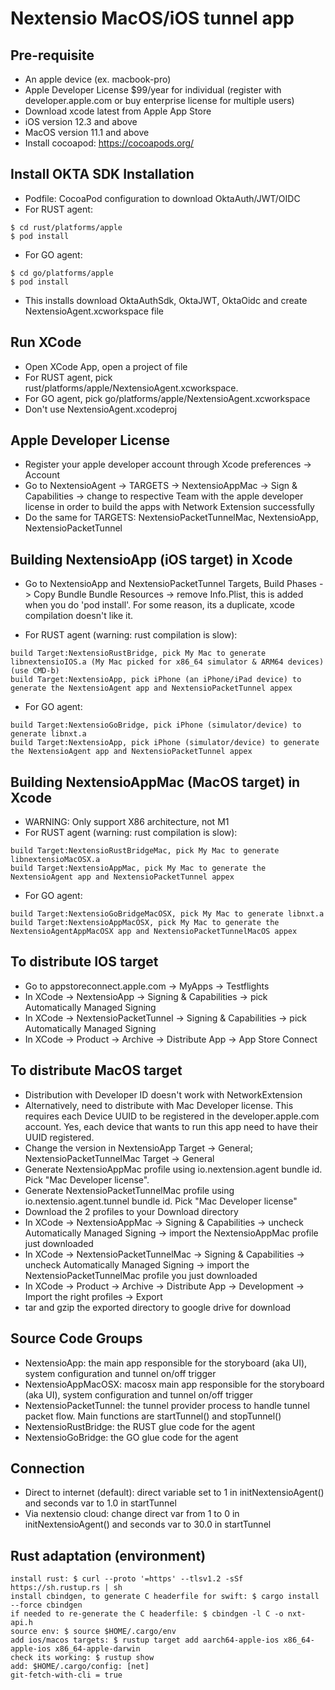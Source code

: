 # Nextensio MacOS/iOS tunnel app

## Pre-requisite 

- An apple device (ex. macbook-pro)
- Apple Developer License $99/year for individual (register with developer.apple.com or buy enterprise license for multiple users)
- Download xcode latest from Apple App Store 
- iOS version 12.3 and above
- MacOS version 11.1 and above
- Install cocoapod: https://cocoapods.org/

## Install OKTA SDK Installation 

- Podfile: CocoaPod configuration to download OktaAuth/JWT/OIDC
- For RUST agent:
``` 
$ cd rust/platforms/apple
$ pod install
``` 
- For GO agent:
``` 
$ cd go/platforms/apple
$ pod install
``` 
 
- This installs download OktaAuthSdk, OktaJWT, OktaOidc and create NextensioAgent.xcworkspace file

## Run XCode

- Open XCode App, open a project of file
- For RUST agent, pick rust/platforms/apple/NextensioAgent.xcworkspace. 
- For GO agent, pick go/platforms/apple/NextensioAgent.xcworkspace
- Don't use NextensioAgent.xcodeproj

## Apple Developer License

- Register your apple developer account through Xcode preferences -> Account
- Go to NextensioAgent -> TARGETS -> NextensioAppMac -> Sign & Capabilities -> change to respective Team  with the apple developer license in order to build the apps with Network Extension successfully
- Do the same for TARGETS: NextensioPacketTunnelMac, NextensioApp, NextensioPacketTunnel

## Building NextensioApp (iOS target) in Xcode

- Go to NextensioApp and NextensioPacketTunnel Targets, Build Phases -> Copy Bundle Bundle Resources -> remove Info.Plist, this is added when you do 'pod install'. For some reason, its a duplicate, xcode compilation doesn't like it.

- For RUST agent (warning: rust compilation is slow):
```
build Target:NextensioRustBridge, pick My Mac to generate libnextensioIOS.a (My Mac picked for x86_64 simulator & ARM64 devices) (use CMD-b)
build Target:NextensioApp, pick iPhone (an iPhone/iPad device) to generate the NextensioAgent app and NextensioPacketTunnel appex
```

- For GO agent:
```
build Target:NextensioGoBridge, pick iPhone (simulator/device) to generate libnxt.a 
build Target:NextensioApp, pick iPhone (simulator/device) to generate the NextensioAgent app and NextensioPacketTunnel appex
```

## Building NextensioAppMac (MacOS target) in Xcode

- WARNING: Only support X86 architecture, not M1
- For RUST agent (warning: rust compilation is slow):
```
build Target:NextensioRustBridgeMac, pick My Mac to generate libnextensioMacOSX.a 
build Target:NextensioAppMac, pick My Mac to generate the NextensioAgent app and NextensioPacketTunnel appex
```

- For GO agent:
```
build Target:NextensioGoBridgeMacOSX, pick My Mac to generate libnxt.a 
build Target:NextensioAppMacOSX, pick My Mac to generate the NextensioAgentAppMacOSX app and NextensioPacketTunnelMacOS appex
```

## To distribute IOS target

- Go to appstoreconnect.apple.com -> MyApps -> Testflights
- In XCode -> NextensioApp -> Signing & Capabilities -> pick Automatically Managed Signing 
- In XCode -> NextensioPacketTunnel -> Signing & Capabilities -> pick Automatically Managed Signing 
- In XCode -> Product -> Archive -> Distribute App -> App Store Connect

## To distribute MacOS target

- Distribution with Developer ID doesn't work with NetworkExtension
- Alternatively, need to distribute with Mac Developer license. This requires each Device UUID to be registered in the developer.apple.com account. Yes, each device that wants to run this app need to have their UUID registered.
- Change the version in NextensioApp Target -> General; NextensioPacketTunnelMac Target -> General
- Generate NextensioAppMac profile using io.nextension.agent bundle id. Pick "Mac Developer license". 
- Generate NextensioPacketTunnelMac profile using io.nextensio.agent.tunnel bundle id. Pick "Mac Developer license"
- Download the 2 profiles to your Download directory
- In XCode -> NextensioAppMac -> Signing & Capabilities -> uncheck Automatically Managed Signing -> import the NextensioAppMac profile just downloaded
- In XCode -> NextensioPacketTunnelMac -> Signing & Capabilities -> uncheck Automatically Managed Signing -> import the NextensioPacketTunnelMac profile you just downloaded 
- In XCode -> Product -> Archive -> Distribute App -> Development -> Import the right profiles -> Export 
- tar and gzip the exported directory to google drive for download

## Source Code Groups

- NextensioApp: the main app responsible for the storyboard (aka UI), system configuration and tunnel on/off trigger
- NextensioAppMacOSX: macosx main app responsible for the storyboard (aka UI), system configuration and tunnel on/off trigger
- NextensioPacketTunnel: the tunnel provider process to handle tunnel packet flow. Main functions are startTunnel() and stopTunnel()
- NextensioRustBridge: the RUST glue code for the agent
- NextensioGoBridge: the GO glue code for the agent

## Connection 

- Direct to internet (default): direct variable set to 1 in initNextensioAgent() and seconds var to 1.0 in startTunnel
- Via nextensio cloud: change direct var from 1 to 0 in initNextensioAgent() and seconds var to 30.0 in startTunnel

## Rust adaptation (environment)

```
install rust: $ curl --proto '=https' --tlsv1.2 -sSf https://sh.rustup.rs | sh
install cbindgen, to generate C headerfile for swift: $ cargo install --force cbindgen
if needed to re-generate the C headerfile: $ cbindgen -l C -o nxt-api.h
source env: $ source $HOME/.cargo/env
add ios/macos targets: $ rustup target add aarch64-apple-ios x86_64-apple-ios x86_64-apple-darwin
check its working: $ rustup show
add: $HOME/.cargo/config: [net]
git-fetch-with-cli = true
```
